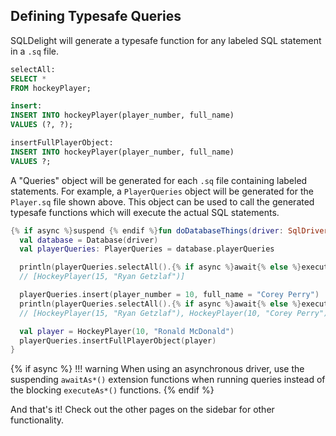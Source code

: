 ## Defining Typesafe Queries

SQLDelight will generate a typesafe function for any labeled SQL statement in a `.sq` file.

```sql title="src/main/sqldelight/com/example/sqldelight/hockey/data/Player.sq"
selectAll:
SELECT *
FROM hockeyPlayer;

insert:
INSERT INTO hockeyPlayer(player_number, full_name)
VALUES (?, ?);

insertFullPlayerObject:
INSERT INTO hockeyPlayer(player_number, full_name)
VALUES ?;
```

A "Queries" object will be generated for each `.sq` file containing labeled statements.
For example, a `PlayerQueries` object will be generated for the `Player.sq` file shown above.
This object can be used to call the generated typesafe functions which will execute the actual SQL
statements.

```kotlin
{% if async %}suspend {% endif %}fun doDatabaseThings(driver: SqlDriver) {
  val database = Database(driver)
  val playerQueries: PlayerQueries = database.playerQueries

  println(playerQueries.selectAll().{% if async %}await{% else %}execute{% endif %}AsList()) 
  // [HockeyPlayer(15, "Ryan Getzlaf")]

  playerQueries.insert(player_number = 10, full_name = "Corey Perry")
  println(playerQueries.selectAll().{% if async %}await{% else %}execute{% endif %}AsList()) 
  // [HockeyPlayer(15, "Ryan Getzlaf"), HockeyPlayer(10, "Corey Perry")]

  val player = HockeyPlayer(10, "Ronald McDonald")
  playerQueries.insertFullPlayerObject(player)
}
```

{% if async %}
!!! warning
    When using an asynchronous driver, use the suspending `awaitAs*()` extension functions when 
    running queries instead of the blocking `executeAs*()` functions.
{% endif %}

And that's it! Check out the other pages on the sidebar for other functionality.
